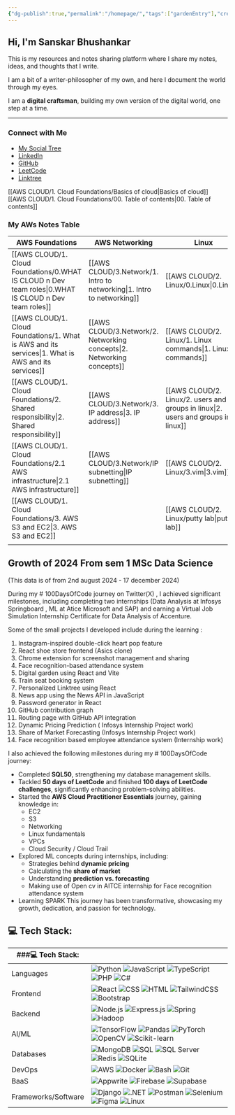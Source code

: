 ```yaml
---
{"dg-publish":true,"permalink":"/homepage/","tags":["gardenEntry"],"created":"2024-12-05T20:28:44.014+05:30"}
---
```



## Hi, I'm Sanskar Bhushankar

This is my resources and notes sharing platform where I share my notes, ideas, and thoughts that I write.

I am a bit of a writer-philosopher of my own, and here I document the world through my eyes.

I am a **digital craftsman**, building my own version of the digital world, one step at a time.

---

### Connect with Me

- [My Social Tree](https://social-tree-sanskar.netlify.app/)
- [LinkedIn](https://www.linkedin.com/in/sanskar-bhushankar-6b1a49244/)
- [GitHub](https://github.com/Sanskar-Bhushankar)
- [LeetCode](https://leetcode.com/u/sanskarbhushankar01/)
- [Linktree](https://linktr.ee/sanskar_izz)

[[AWS CLOUD/1. Cloud Foundations/Basics of cloud\|Basics of cloud]]
[[AWS CLOUD/1. Cloud Foundations/00. Table of contents\|00. Table of contents]]

### My AWs Notes Table

| AWS Foundations                      | AWS Networking             | Linux                            | Networking                                                                      |
| ------------------------------------ | -------------------------- | -------------------------------- | ------------------------------------------------------------------------------- |
| [[AWS CLOUD/1. Cloud Foundations/0.WHAT IS CLOUD n Dev team roles\|0.WHAT IS CLOUD n Dev team roles]] | [[AWS CLOUD/3.Network/1. Intro to networking\|1. Intro to networking]] | [[AWS CLOUD/2. Linux/0.Linux\|0.Linux]]                      | [1. Intro to networking](AWS%20CLOUD/3.Network/1.%20Intro%20to%20networking.md) |
| [[AWS CLOUD/1. Cloud Foundations/1. What is AWS and its services\|1. What is AWS and its services]]  | [[AWS CLOUD/3.Network/2. Networking concepts\|2. Networking concepts]] | [[AWS CLOUD/2. Linux/1. Linux commands\|1. Linux commands]]            | [[AWS CLOUD/3.Network/2. Networking concepts\|2. Networking concepts]]                                                      |
| [[AWS CLOUD/1. Cloud Foundations/2. Shared responsibility\|2. Shared responsibility]]         | [[AWS CLOUD/3.Network/3. IP address\|3. IP address]]          | [[AWS CLOUD/2. Linux/2. users and groups in linux\|2. users and groups in linux]] | [[AWS CLOUD/3.Network/3. IP address\|3. IP address]]                                                               |
| [[AWS CLOUD/1. Cloud Foundations/2.1 AWS infrastructure\|2.1 AWS infrastructure]]           | [[AWS CLOUD/3.Network/IP subnetting\|IP subnetting]]          | [[AWS CLOUD/2. Linux/3.vim\|3.vim]]                        | [[AWS CLOUD/3.Network/ADD. Networking protocol and tech\|ADD. Networking protocol and tech]]                                           |
| [[AWS CLOUD/1. Cloud Foundations/3. AWS S3 and EC2\|3. AWS S3 and EC2]]                |                            | [[AWS CLOUD/2. Linux/putty lab\|putty lab]]                    | [[AWS CLOUD/3.Network/IP subnetting\|IP subnetting]]                                                               |
|                                      |                            |                                  |                                                                                 |


## Growth of 2024 From sem 1 MSc Data Science
(This data is of from 2nd august 2024 - 17 december 2024)

During my # 100DaysOfCode journey on Twitter(X) , I achieved significant milestones, including completing two internships (Data Analysis at Infosys Springboard , ML at Atice Microsoft and SAP) and earning a Virtual Job Simulation Internship Certificate for Data Analysis of Accenture. 

Some of the small projects I developed include during the learning :
1. Instagram-inspired double-click heart pop feature
2. React shoe store frontend (Asics clone)
3. Chrome extension for screenshot management and sharing
4. Face recognition-based attendance system
5. Digital garden using React and Vite
6. Train seat booking system
7. Personalized Linktree using React
8. News app using the News API in JavaScript
9. Password generator in React
10. GitHub contribution graph
11. Routing page with GitHub API integration
12. Dynamic Pricing Prediction ( Infosys Internship Project work)
13. Share of Market Forecasting (Infosys Internship Project work)
14. Face recognition based employee attendance system (Internship work)

I also achieved the following milestones during my # 100DaysOfCode journey:
- Completed **SQL50**, strengthening my database management skills.
- Tackled **50 days of LeetCode** and finished **100 days of LeetCode challenges**, significantly enhancing problem-solving abilities.
- Started the **AWS Cloud Practitioner Essentials** journey, gaining knowledge in:
    - EC2
    - S3
    - Networking
    - Linux fundamentals
    - VPCs
    - Cloud Security / Cloud Trail
- Explored ML concepts during internships, including:
    - Strategies behind **dynamic pricing**
    - Calculating the **share of market**
    - Understanding **prediction vs. forecasting**
    - Making use of Open cv in AITCE internship for Face recognition attendance system
- Learning SPARK
This journey has been transformative, showcasing my growth, dedication, and passion for technology.


## 💻 Tech Stack:

| ###💻 Tech Stack:   |                                                                                                                                                                                                                                                                                                                                                                                                                                                                                                                                                                                                                                        |
| ------------------- | -------------------------------------------------------------------------------------------------------------------------------------------------------------------------------------------------------------------------------------------------------------------------------------------------------------------------------------------------------------------------------------------------------------------------------------------------------------------------------------------------------------------------------------------------------------------------------------------------------------------------------------- |
| Languages           | ![Python](https://img.shields.io/badge/-Python-3776AB?style=for-the-badge&logo=python&logoColor=white) ![JavaScript](https://img.shields.io/badge/-JavaScript-F7DF1E?style=for-the-badge&logo=javascript&logoColor=black) ![TypeScript](https://img.shields.io/badge/-TypeScript-3178C6?style=for-the-badge&logo=typescript&logoColor=white) ![PHP](https://img.shields.io/badge/-PHP-777BB4?style=for-the-badge&logo=php&logoColor=white) ![C#](https://img.shields.io/badge/-C%23-239120?style=for-the-badge&logo=c-sharp&logoColor=white)                                                                                           |
| Frontend            | ![React](https://img.shields.io/badge/-React-61DAFB?style=for-the-badge&logo=react&logoColor=white) ![CSS](https://img.shields.io/badge/-CSS-1572B6?style=for-the-badge&logo=css3&logoColor=white) ![HTML](https://img.shields.io/badge/-HTML5-E34F26?style=for-the-badge&logo=html5&logoColor=white) ![TailwindCSS](https://img.shields.io/badge/-TailwindCSS-38B2AC?style=for-the-badge&logo=tailwind-css&logoColor=white) ![Bootstrap](https://img.shields.io/badge/-Bootstrap-563D7C?style=for-the-badge&logo=bootstrap&logoColor=white)                                                                                           |
| Backend             | ![Node.js](https://img.shields.io/badge/-Node.js-339933?style=for-the-badge&logo=node.js&logoColor=white) ![Express.js](https://img.shields.io/badge/-Express.js-000000?style=for-the-badge&logo=express&logoColor=white) ![Spring](https://img.shields.io/badge/-Spring-6DB33F?style=for-the-badge&logo=spring&logoColor=white) ![Hadoop](https://img.shields.io/badge/-Hadoop-EC4A3F?style=for-the-badge&logo=apache-hadoop&logoColor=white)                                                                                                                                                                                         |
| AI/ML               | ![TensorFlow](https://img.shields.io/badge/-TensorFlow-FF6F00?style=for-the-badge&logo=tensorflow&logoColor=white) ![Pandas](https://img.shields.io/badge/-Pandas-150458?style=for-the-badge&logo=pandas&logoColor=white) ![PyTorch](https://img.shields.io/badge/-PyTorch-EE4C2C?style=for-the-badge&logo=pytorch&logoColor=white) ![OpenCV](https://img.shields.io/badge/-OpenCV-5C3EE8?style=for-the-badge&logo=opencv&logoColor=white) ![Scikit-learn](https://img.shields.io/badge/-Scikit%20Learn-F7931E?style=for-the-badge&logo=scikit-learn&logoColor=white)                                                                  |
| Databases           | ![MongoDB](https://img.shields.io/badge/-MongoDB-47A248?style=for-the-badge&logo=mongodb&logoColor=white) ![SQL](https://img.shields.io/badge/-SQL-025E8C?style=for-the-badge&logo=amazon-dynamodb&logoColor=white) ![SQL Server](https://img.shields.io/badge/-SQL%20Server-CC2927?style=for-the-badge&logo=microsoft-sql-server&logoColor=white) ![Redis](https://img.shields.io/badge/-Redis-DC382D?style=for-the-badge&logo=redis&logoColor=white) ![SQLite](https://img.shields.io/badge/-SQLite-003B57?style=for-the-badge&logo=sqlite&logoColor=white)                                                                          |
| DevOps              | ![AWS](https://img.shields.io/badge/-AWS-232F3E?style=for-the-badge&logo=amazon-aws&logoColor=white) ![Docker](https://img.shields.io/badge/-Docker-2496ED?style=for-the-badge&logo=docker&logoColor=white) ![Bash](https://img.shields.io/badge/-Bash-4EAA25?style=for-the-badge&logo=gnu-bash&logoColor=white) ![Git](https://img.shields.io/badge/-Git-F05032?style=for-the-badge&logo=git&logoColor=white)                                                                                                                                                                                                                         |
| BaaS                | ![Appwrite](https://img.shields.io/badge/-Appwrite-009688?style=for-the-badge&logo=appwrite&logoColor=white) ![Firebase](https://img.shields.io/badge/-Firebase-FFCA28?style=for-the-badge&logo=firebase&logoColor=black) ![Supabase](https://img.shields.io/badge/-Supabase-333E4A?style=for-the-badge&logo=supabase&logoColor=white)                                                                                                                                                                                                                                                                                                 |
| Frameworks/Software | ![Django](https://img.shields.io/badge/-Django-092E20?style=for-the-badge&logo=django&logoColor=white) ![.NET](https://img.shields.io/badge/-.NET-512BD4?style=for-the-badge&logo=.net&logoColor=white) ![Postman](https://img.shields.io/badge/-Postman-FF6C37?style=for-the-badge&logo=postman&logoColor=white) ![Selenium](https://img.shields.io/badge/-Selenium-43B02A?style=for-the-badge&logo=selenium&logoColor=white) ![Figma](https://img.shields.io/badge/-Figma-F24E1E?style=for-the-badge&logo=figma&logoColor=white) ![Linux](https://img.shields.io/badge/-Linux-FCC624?style=for-the-badge&logo=linux&logoColor=black) |


